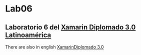  # Lab06

## Laboratorio 6 del [Xamarin Diplomado 3.0 Latinoamérica](http://aka.ms/xamarindiplomado30)

There are also in english [XamarinDiplomado 3.0](https://ticapacitacion.com/course/xamarinen/content.htm)
